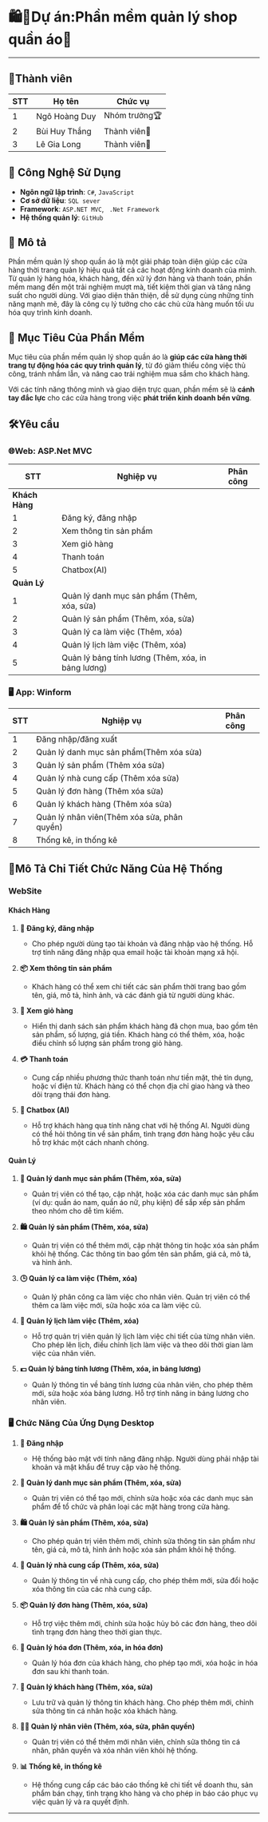 # 🛍️👕Dự án:Phần mềm quản lý shop quần áo👖
-----------------------------------------------
## 👥Thành viên
  
| STT | Họ tên | Chức vụ  |
|----------------|--------------------|--------------------|
|  1  |  Ngô Hoàng Duy  |   Nhóm trưởng🏆  |
|  2  |  Bùi Huy Thắng      |   Thành viên🌟   |
|  3  |  Lê Gia Long     |   Thành viên🌟   |

## 🚀 Công Nghệ Sử Dụng

- **Ngôn ngữ lập trình**: `C#`, `JavaScript`
- **Cơ sở dữ liệu**: `SQL sever`
- **Framework**: `ASP.NET MVC`, ` .Net Framework`
- **Hệ thống quản lý**: `GitHub`


## 📜 Mô tả

<p style="text-indent: 30 px;">Phần mềm quản lý shop quần áo là một giải pháp toàn diện giúp các cửa hàng thời trang quản lý hiệu quả tất cả các hoạt động kinh doanh của mình. Từ quản lý hàng hóa, khách hàng, đến xử lý đơn hàng và thanh toán, phần mềm mang đến một trải nghiệm mượt mà, tiết kiệm thời gian và tăng năng suất cho người dùng. Với giao diện thân thiện, dễ sử dụng cùng những tính năng mạnh mẽ, đây là công cụ lý tưởng cho các chủ cửa hàng muốn tối ưu hóa quy trình kinh doanh.</p>




## 🎯 Mục Tiêu Của Phần Mềm

Mục tiêu của phần mềm quản lý shop quần áo là **giúp các cửa hàng thời trang tự động hóa các quy trình quản lý**, từ đó giảm thiểu công việc thủ công, tránh nhầm lẫn, và nâng cao trải nghiệm mua sắm cho khách hàng. 

Với các tính năng thông minh và giao diện trực quan, phần mềm sẽ là **cánh tay đắc lực** cho các cửa hàng trong việc **phát triển kinh doanh bền vững**.

## 🛠️Yêu cầu 
<h3>🌐Web: ASP.Net MVC</h3>


| STT | Nghiệp vụ | Phân công  |
|-----|------------------------|--------------------|
| **Khách Hàng** |  |  |
|  1  | Đăng ký, đăng nhập |  |
|  2  | Xem thông tin sản phẩm |  |
|  3  | Xem giỏ hàng |  |
|  4  | Thanh toán |  |
|  5  | Chatbox(AI) |  |
| **Quản Lý** |  |  |
|  1  | Quản lý danh mục sản phẩm (Thêm, xóa, sửa) |  |
|  2  | Quản lý sản phẩm (Thêm, xóa, sửa) |  |
|  3  | Quản lý ca làm việc (Thêm, xóa) |  |
|  4  | Quản lý lịch làm việc (Thêm, xóa) |  |
|  5  | Quản lý bảng tính lương (Thêm, xóa, in bảng lương) |  |


<h3>🖥️ App: Winform </h3>

| STT | Nghiệp vụ | Phân công  |
|----------------|--------------------|--------------------|
|  1  |  Đăng nhập/đăng xuất |   |
|  2  |  Quản lý danh mục sản phẩm(Thêm xóa sửa) |  |
|  3  |  Quản lý sản phẩm (Thêm xóa sửa) |  |
|  4  |  Quản lý nhà cung cấp (Thêm xóa sửa)  |  |
|  5  |  Quản lý đơn hàng (Thêm xóa sửa)  |  |
|  6  |  Quản lý khách hàng (Thêm xóa sửa)  |  |
|  7  |  Quản lý nhân viên(Thêm xóa sửa, phân quyền)  |  |
|  8  |  Thống kê, in thống kê  |  |

## 🚀Mô Tả Chi Tiết Chức Năng Của Hệ Thống

### WebSite

#### **Khách Hàng**  
1. **🔐 Đăng ký, đăng nhập**  
   - Cho phép người dùng tạo tài khoản và đăng nhập vào hệ thống. Hỗ trợ tính năng đăng nhập qua email hoặc tài khoản mạng xã hội.  

2. **📦 Xem thông tin sản phẩm**  
   - Khách hàng có thể xem chi tiết các sản phẩm thời trang bao gồm tên, giá, mô tả, hình ảnh, và các đánh giá từ người dùng khác.

3. **🛒 Xem giỏ hàng**  
   - Hiển thị danh sách sản phẩm khách hàng đã chọn mua, bao gồm tên sản phẩm, số lượng, giá tiền. Khách hàng có thể thêm, xóa, hoặc điều chỉnh số lượng sản phẩm trong giỏ hàng.

4. **💳 Thanh toán**  
   - Cung cấp nhiều phương thức thanh toán như tiền mặt, thẻ tín dụng, hoặc ví điện tử. Khách hàng có thể chọn địa chỉ giao hàng và theo dõi trạng thái đơn hàng.

5. **🤖 Chatbox (AI)**  
   - Hỗ trợ khách hàng qua tính năng chat với hệ thống AI. Người dùng có thể hỏi thông tin về sản phẩm, tình trạng đơn hàng hoặc yêu cầu hỗ trợ khác một cách nhanh chóng.


#### **Quản Lý**  
1. **📂 Quản lý danh mục sản phẩm (Thêm, xóa, sửa)**  
   - Quản trị viên có thể tạo, cập nhật, hoặc xóa các danh mục sản phẩm (ví dụ: quần áo nam, quần áo nữ, phụ kiện) để sắp xếp sản phẩm theo nhóm cho dễ tìm kiếm.

2. **🛍️ Quản lý sản phẩm (Thêm, xóa, sửa)**  
   - Quản trị viên có thể thêm mới, cập nhật thông tin hoặc xóa sản phẩm khỏi hệ thống. Các thông tin bao gồm tên sản phẩm, giá cả, mô tả, và hình ảnh.

3. **🕒 Quản lý ca làm việc (Thêm, xóa)**  
   - Quản lý phân công ca làm việc cho nhân viên. Quản trị viên có thể thêm ca làm việc mới, sửa hoặc xóa ca làm việc cũ.

4. **📅 Quản lý lịch làm việc (Thêm, xóa)**  
   - Hỗ trợ quản trị viên quản lý lịch làm việc chi tiết của từng nhân viên. Cho phép lên lịch, điều chỉnh lịch làm việc và theo dõi thời gian làm việc của nhân viên.

5. **💵 Quản lý bảng tính lương (Thêm, xóa, in bảng lương)**  
   - Quản lý thông tin về bảng tính lương của nhân viên, cho phép thêm mới, sửa hoặc xóa bảng lương. Hỗ trợ tính năng in bảng lương cho nhân viên.



### 🖥️ Chức Năng Của Ứng Dụng Desktop

1. **🔐 Đăng nhập**  
   - Hệ thống bảo mật với tính năng đăng nhập. Người dùng phải nhập tài khoản và mật khẩu để truy cập vào hệ thống.

2. **📂 Quản lý danh mục sản phẩm (Thêm, xóa, sửa)**  
   - Quản trị viên có thể tạo mới, chỉnh sửa hoặc xóa các danh mục sản phẩm để tổ chức và phân loại các mặt hàng trong cửa hàng.

3. **🛍️ Quản lý sản phẩm (Thêm, xóa, sửa)**  
   - Cho phép quản trị viên thêm mới, chỉnh sửa thông tin sản phẩm như tên, giá cả, mô tả, hình ảnh hoặc xóa sản phẩm khỏi hệ thống.

4. **🏢 Quản lý nhà cung cấp (Thêm, xóa, sửa)**  
   - Quản lý thông tin về nhà cung cấp, cho phép thêm mới, sửa đổi hoặc xóa thông tin của các nhà cung cấp.

5. **📦 Quản lý đơn hàng (Thêm, xóa, sửa)**  
   - Hỗ trợ việc thêm mới, chỉnh sửa hoặc hủy bỏ các đơn hàng, theo dõi tình trạng đơn hàng theo thời gian thực.

6. **🧾 Quản lý hóa đơn (Thêm, xóa, in hóa đơn)**  
   - Quản lý hóa đơn của khách hàng, cho phép tạo mới, xóa hoặc in hóa đơn sau khi thanh toán.

7. **👤 Quản lý khách hàng (Thêm, xóa, sửa)**  
   - Lưu trữ và quản lý thông tin khách hàng. Cho phép thêm mới, chỉnh sửa thông tin cá nhân hoặc xóa khách hàng.

8. **👨‍💼 Quản lý nhân viên (Thêm, xóa, sửa, phân quyền)**  
   - Quản trị viên có thể thêm mới nhân viên, chỉnh sửa thông tin cá nhân, phân quyền và xóa nhân viên khỏi hệ thống.

9. **📊 Thống kê, in thống kê**  
   - Hệ thống cung cấp các báo cáo thống kê chi tiết về doanh thu, sản phẩm bán chạy, tình trạng kho hàng và cho phép in báo cáo phục vụ việc quản lý và ra quyết định.
   
---

